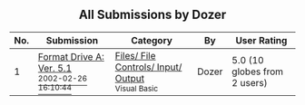 ﻿<div align="center">

## All Submissions by Dozer

</div>

No.  | Submission | Category | By   | User Rating
---- | ---------- | -------- | ---- | -----------
1 | [Format Drive A: Ver\. 5\.1<br /><sup>2002-02-26 16:10:44</sup>](https://github.com/Planet-Source-Code/dozer-format-drive-a-ver-5-1__1-31994) | [Files/ File Controls/ Input/ Output<br /><sup>Visual Basic</sup>](../ByCategory/files-file-controls-input-output__1-3.md) | Dozer | 5.0 (10 globes from 2 users)
